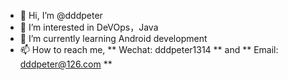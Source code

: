 - 👋 Hi, I’m @dddpeter
- 👀 I’m interested in DeVOps，Java
- 🌱 I’m currently learning Android development
- 📫 How to reach me, ** Wechat: dddpeter1314 ** and ** Email: dddpeter@126.com **

<!---
dddpeter/dddpeter is a ✨ special ✨ repository because its `README.md` (this file) appears on your GitHub profile.
You can click the Preview link to take a look at your changes.
--->
